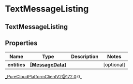 # TextMessageListing

## TextMessageListing

## Properties

|Name | Type | Description | Notes|
|------------ | ------------- | ------------- | -------------|
| **entities** | [**[MessageData]**]([MessageData]) |  | [optional] |



_PureCloudPlatformClientV2@172.0.0_
